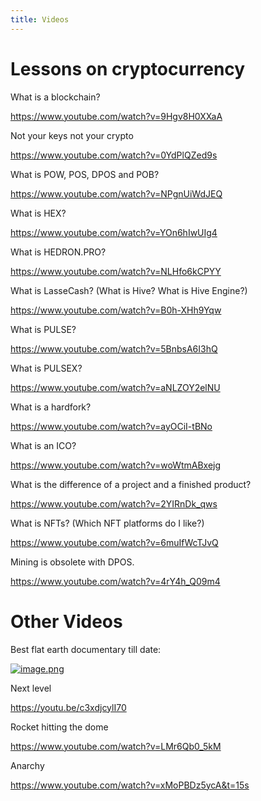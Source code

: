 ```yaml
---
title: Videos
---
```


# Lessons on cryptocurrency

What is a blockchain?

https://www.youtube.com/watch?v=9Hgv8H0XXaA

Not your keys not your crypto

https://www.youtube.com/watch?v=0YdPlQZed9s

What is POW, POS, DPOS and POB?

https://www.youtube.com/watch?v=NPgnUiWdJEQ

What is HEX?

https://www.youtube.com/watch?v=YOn6hIwUIg4

What is HEDRON.PRO?

https://www.youtube.com/watch?v=NLHfo6kCPYY

What is LasseCash? (What is Hive? What is Hive Engine?)

https://www.youtube.com/watch?v=B0h-XHh9Yqw

What is PULSE?

https://www.youtube.com/watch?v=5BnbsA6I3hQ

What is PULSEX?

https://www.youtube.com/watch?v=aNLZOY2elNU

What is a hardfork?

https://www.youtube.com/watch?v=ayOCiI-tBNo

What is an ICO?

https://www.youtube.com/watch?v=woWtmABxejg

What is the difference of a project and a finished product?

https://www.youtube.com/watch?v=2YIRnDk_qws

What is NFTs? (Which NFT platforms do I like?)

https://www.youtube.com/watch?v=6muIfWcTJvQ

Mining is obsolete with DPOS.

https://www.youtube.com/watch?v=4rY4h_Q09m4



# Other Videos

Best flat earth documentary till date:

[![image.png](https://images.hive.blog/DQmUzxvVKpNmhdhfzMYVRuMoawbXws8YgZfC5UWBcfqwmUF/image.png)](https://odysee.com/@ODDTV:b/level-(2021)-first-flat-earth:6)

Next level

https://youtu.be/c3xdjcylI70

Rocket hitting the dome

https://www.youtube.com/watch?v=LMr6Qb0_5kM

Anarchy

https://www.youtube.com/watch?v=xMoPBDz5ycA&t=15s


